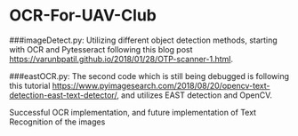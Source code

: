 # OCR-For-UAV-Club

###imageDetect.py: 
Utilizing different object detection methods, starting with OCR and Pytesseract following this blog post https://varunbpatil.github.io/2018/01/28/OTP-scanner-1.html.

###eastOCR.py: 
The second code which is still being debugged is following this tutorial https://www.pyimagesearch.com/2018/08/20/opencv-text-detection-east-text-detector/, and utilizes EAST detection and OpenCV.

Successful OCR implementation, and future implementation of Text Recognition of the images
